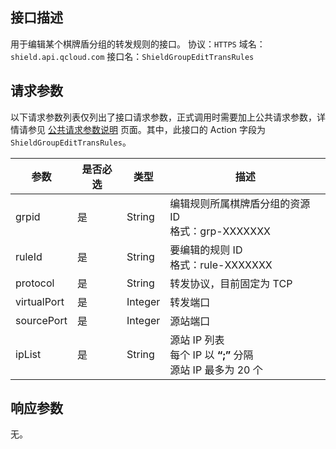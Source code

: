 ## 接口描述
用于编辑某个棋牌盾分组的转发规则的接口。
协议：`HTTPS`
域名：`shield.api.qcloud.com`
接口名：`ShieldGroupEditTransRules`

## 请求参数
以下请求参数列表仅列出了接口请求参数，正式调用时需要加上公共请求参数，详情请参见 [公共请求参数说明](/document/api/213/6976) 页面。其中，此接口的 Action 字段为 `ShieldGroupEditTransRules`。

| 参数 | 是否必选 | 类型   | 描述 |
| ----------- | ---- | ------- | ------------------------------- |
| grpid | 是 | String | 编辑规则所属棋牌盾分组的资源 ID</br>格式：grp-XXXXXXX |
| ruleId | 是 | String  | 要编辑的规则 ID</br>格式：rule-XXXXXXX |
| protocol | 是 | String | 转发协议，目前固定为 TCP |
| virtualPort | 是  | Integer | 转发端口 |
| sourcePort | 是   | Integer | 源站端口 |
| ipList | 是 | String | 源站 IP 列表</br>每个 IP 以 **“;”** 分隔</br>源站  IP 最多为 20 个 |

## 响应参数
无。
